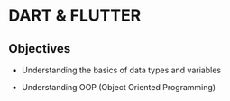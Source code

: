 # DART & FLUTTER

## Objectives

- Understanding the basics of data types and variables

- Understanding OOP (Object Oriented Programming)